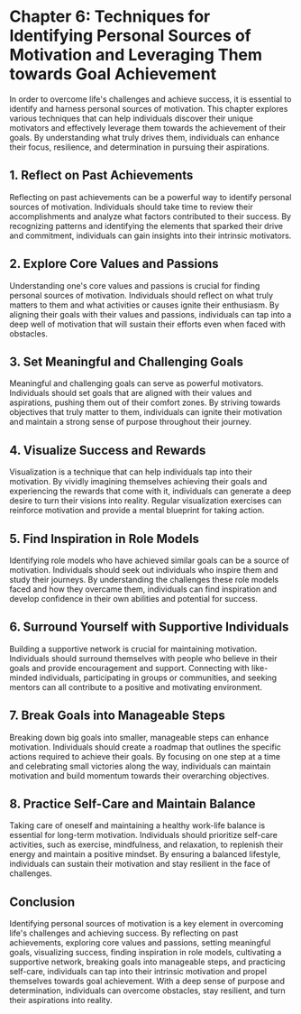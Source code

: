 Chapter 6: Techniques for Identifying Personal Sources of Motivation and Leveraging Them towards Goal Achievement
=================================================================================================================

In order to overcome life's challenges and achieve success, it is essential to identify and harness personal sources of motivation. This chapter explores various techniques that can help individuals discover their unique motivators and effectively leverage them towards the achievement of their goals. By understanding what truly drives them, individuals can enhance their focus, resilience, and determination in pursuing their aspirations.

**1. Reflect on Past Achievements**
-----------------------------------

Reflecting on past achievements can be a powerful way to identify personal sources of motivation. Individuals should take time to review their accomplishments and analyze what factors contributed to their success. By recognizing patterns and identifying the elements that sparked their drive and commitment, individuals can gain insights into their intrinsic motivators.

**2. Explore Core Values and Passions**
---------------------------------------

Understanding one's core values and passions is crucial for finding personal sources of motivation. Individuals should reflect on what truly matters to them and what activities or causes ignite their enthusiasm. By aligning their goals with their values and passions, individuals can tap into a deep well of motivation that will sustain their efforts even when faced with obstacles.

**3. Set Meaningful and Challenging Goals**
-------------------------------------------

Meaningful and challenging goals can serve as powerful motivators. Individuals should set goals that are aligned with their values and aspirations, pushing them out of their comfort zones. By striving towards objectives that truly matter to them, individuals can ignite their motivation and maintain a strong sense of purpose throughout their journey.

**4. Visualize Success and Rewards**
------------------------------------

Visualization is a technique that can help individuals tap into their motivation. By vividly imagining themselves achieving their goals and experiencing the rewards that come with it, individuals can generate a deep desire to turn their visions into reality. Regular visualization exercises can reinforce motivation and provide a mental blueprint for taking action.

**5. Find Inspiration in Role Models**
--------------------------------------

Identifying role models who have achieved similar goals can be a source of motivation. Individuals should seek out individuals who inspire them and study their journeys. By understanding the challenges these role models faced and how they overcame them, individuals can find inspiration and develop confidence in their own abilities and potential for success.

**6. Surround Yourself with Supportive Individuals**
----------------------------------------------------

Building a supportive network is crucial for maintaining motivation. Individuals should surround themselves with people who believe in their goals and provide encouragement and support. Connecting with like-minded individuals, participating in groups or communities, and seeking mentors can all contribute to a positive and motivating environment.

**7. Break Goals into Manageable Steps**
----------------------------------------

Breaking down big goals into smaller, manageable steps can enhance motivation. Individuals should create a roadmap that outlines the specific actions required to achieve their goals. By focusing on one step at a time and celebrating small victories along the way, individuals can maintain motivation and build momentum towards their overarching objectives.

**8. Practice Self-Care and Maintain Balance**
----------------------------------------------

Taking care of oneself and maintaining a healthy work-life balance is essential for long-term motivation. Individuals should prioritize self-care activities, such as exercise, mindfulness, and relaxation, to replenish their energy and maintain a positive mindset. By ensuring a balanced lifestyle, individuals can sustain their motivation and stay resilient in the face of challenges.

**Conclusion**
--------------

Identifying personal sources of motivation is a key element in overcoming life's challenges and achieving success. By reflecting on past achievements, exploring core values and passions, setting meaningful goals, visualizing success, finding inspiration in role models, cultivating a supportive network, breaking goals into manageable steps, and practicing self-care, individuals can tap into their intrinsic motivation and propel themselves towards goal achievement. With a deep sense of purpose and determination, individuals can overcome obstacles, stay resilient, and turn their aspirations into reality.
